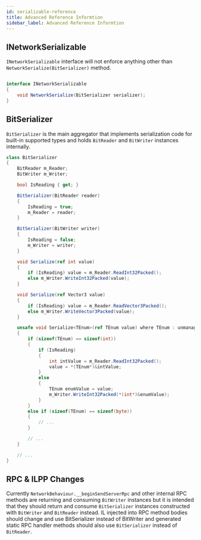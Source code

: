 ```yaml
---
id: serializable-reference
title: Advanced Reference Informtion
sidebar_label: Advanced Reference Informtion
---
```


## INetworkSerializable

`INetworkSerializable` interface will not enforce anything other than `NetworkSerialize(BitSerializer)` method.

```csharp

interface INetworkSerializable
{
    void NetworkSerialize(BitSerializer serializer);
}

```
## BitSerializer

`BitSerializer` is the main aggregator that implements serialization code for built-in supported types and holds `BitReader` and `BitWriter` instances internally.

```csharp
class BitSerializer
{
    BitReader m_Reader;
    BitWriter m_Writer;

    bool IsReading { get; }

    BitSerializer(BitReader reader)
    {
        IsReading = true;
        m_Reader = reader;
    }

    BitSerializer(BitWriter writer)
    {
        IsReading = false;
        m_Writer = writer;
    }

    void Serialize(ref int value)
    {
        if (IsReading) value = m_Reader.ReadInt32Packed();
        else m_Writer.WriteInt32Packed(value);
    }

    void Serialize(ref Vector3 value)
    {
        if (IsReading) value = m_Reader.ReadVector3Packed();
        else m_Writer.WriteVector3Packed(value);
    }

    unsafe void Serialize<TEnum>(ref TEnum value) where TEnum : unmanaged, Enum
    {
        if (sizeof(TEnum) == sizeof(int))
        {
            if (IsReading)
            {
                int intValue = m_Reader.ReadInt32Packed();
                value = *(TEnum*)&intValue;
            }
            else
            {
                TEnum enumValue = value;
                m_Writer.WriteInt32Packed(*(int*)&enumValue);
            }
        }
        else if (sizeof(TEnum) == sizeof(byte))
        {
            // ...
        }

        // ...
    }

    // ...
}

```
## RPC & ILPP Changes

Currently `NetworkBehaviour.__beginSendServerRpc` and other internal RPC methods are returning and consuming `BitWriter` instances but  it is intended that they should return and consume `BitSerializer` instances constructed with `BitWriter` and `BitReader` instead. IL injected into RPC method bodies should change and use BitSerializer instead of BitWriter and generated static RPC handler methods should also use `BitSerializer` instead of `BitReader`.